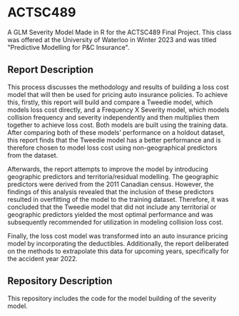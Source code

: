 # ACTSC489
A GLM Severity Model Made in R for the ACTSC489 Final Project. This class was offered at the University of Waterloo in Winter 2023 and was titled "Predictive Modelling for P&C Insurance". 

## Report Description
This process discusses the methodology and results of building a loss cost model that will then be used for pricing auto 
insurance policies. To achieve this, firstly, this report will build and compare a Tweedie model, which models loss cost 
directly, and a Frequency X Severity model, which models collision frequency and severity independently and then 
multiplies them together to achieve loss cost. Both models are built using the training data. After comparing both of these 
models’ performance on a holdout dataset, this report finds that the Tweedie model has a better performance and is 
therefore chosen to model loss cost using non-geographical predictors from the dataset. 
 
Afterwards, the report attempts to improve the model by introducing geographic predictors and territoria/residual 
modelling. The geographic predictors were derived from the 2011 Canadian census. However, the findings of this analysis 
revealed that the inclusion of these predictors resulted in overfitting of the model to the training dataset. Therefore, it was 
concluded that the Tweedie model that did not include any territorial or geographic predictors yielded the most optimal 
performance and was subsequently recommended for utilization in modeling collision loss cost. 
 
Finally, the loss cost model was transformed into an auto insurance pricing model by incorporating the deductibles. 
Additionally, the report deliberated on the methods to extrapolate this data for upcoming years, specifically for the 
accident year 2022.

## Repository Description
This repository includes the code for the model building of the severity model. 
